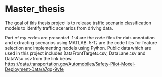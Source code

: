 # Master_thesis
The goal of this thesis project is to release traffic scenario classification models to identify traffic scenarios from driving data. 

Part of my codes are presented. 1-4 are the code files for data annotation and extracting scenarios using MATLAB. 5-12 are the code files for feature selection and implementing models using Python. Public data which are used in this project includes DataFrontTargets.csv, DataLane.csv and DataWsu.csv from the link below. 
https://data.transportation.gov/Automobiles/Safety-Pilot-Model-Deployment-Data/a7qq-9vfe
